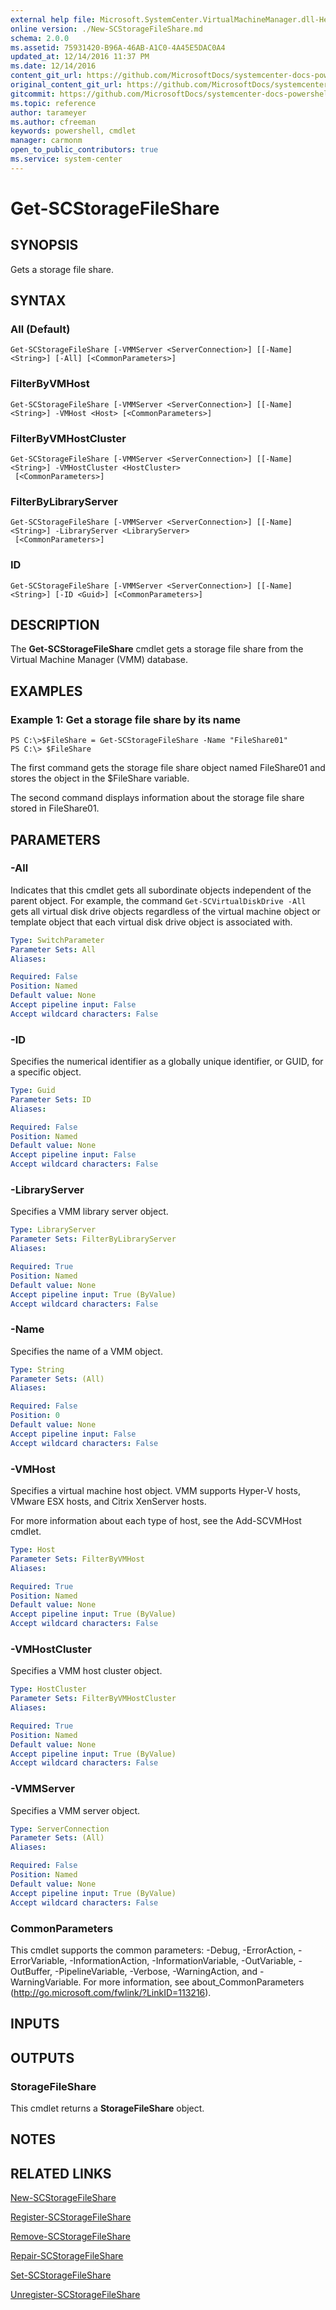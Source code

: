 ```yaml
---
external help file: Microsoft.SystemCenter.VirtualMachineManager.dll-Help.xml
online version: ./New-SCStorageFileShare.md
schema: 2.0.0
ms.assetid: 75931420-B96A-46AB-A1C0-4A45E5DAC0A4
updated_at: 12/14/2016 11:37 PM
ms.date: 12/14/2016
content_git_url: https://github.com/MicrosoftDocs/systemcenter-docs-powershell/blob/master/systemcenter-cmdlets/SystemCenter2016/VirtualMachineManager/v1/Get-SCStorageFileShare.md
original_content_git_url: https://github.com/MicrosoftDocs/systemcenter-docs-powershell/blob/master/systemcenter-cmdlets/SystemCenter2016/VirtualMachineManager/v1/Get-SCStorageFileShare.md
gitcommit: https://github.com/MicrosoftDocs/systemcenter-docs-powershell/blob/ddd0fefc9adaabb9394eb6c21b33370913d1830d/systemcenter-cmdlets/SystemCenter2016/VirtualMachineManager/v1/Get-SCStorageFileShare.md
ms.topic: reference
author: tarameyer
ms.author: cfreeman
keywords: powershell, cmdlet
manager: carmonm
open_to_public_contributors: true
ms.service: system-center
---
```


# Get-SCStorageFileShare

## SYNOPSIS
Gets a storage file share.

## SYNTAX

### All (Default)
```
Get-SCStorageFileShare [-VMMServer <ServerConnection>] [[-Name] <String>] [-All] [<CommonParameters>]
```

### FilterByVMHost
```
Get-SCStorageFileShare [-VMMServer <ServerConnection>] [[-Name] <String>] -VMHost <Host> [<CommonParameters>]
```

### FilterByVMHostCluster
```
Get-SCStorageFileShare [-VMMServer <ServerConnection>] [[-Name] <String>] -VMHostCluster <HostCluster>
 [<CommonParameters>]
```

### FilterByLibraryServer
```
Get-SCStorageFileShare [-VMMServer <ServerConnection>] [[-Name] <String>] -LibraryServer <LibraryServer>
 [<CommonParameters>]
```

### ID
```
Get-SCStorageFileShare [-VMMServer <ServerConnection>] [[-Name] <String>] [-ID <Guid>] [<CommonParameters>]
```

## DESCRIPTION
The **Get-SCStorageFileShare** cmdlet gets a storage file share from the Virtual Machine Manager (VMM) database.

## EXAMPLES

### Example 1: Get a storage file share by its name
```
PS C:\>$FileShare = Get-SCStorageFileShare -Name "FileShare01" 
PS C:\> $FileShare
```

The first command gets the storage file share object named FileShare01 and stores the object in the $FileShare variable.

The second command displays information about the storage file share stored in FileShare01.

## PARAMETERS

### -All
Indicates that this cmdlet gets all subordinate objects independent of the parent object.
For example, the command `Get-SCVirtualDiskDrive -All` gets all virtual disk drive objects regardless of the virtual machine object or template object that each virtual disk drive object is associated with.

```yaml
Type: SwitchParameter
Parameter Sets: All
Aliases: 

Required: False
Position: Named
Default value: None
Accept pipeline input: False
Accept wildcard characters: False
```

### -ID
Specifies the numerical identifier as a globally unique identifier, or GUID, for a specific object.

```yaml
Type: Guid
Parameter Sets: ID
Aliases: 

Required: False
Position: Named
Default value: None
Accept pipeline input: False
Accept wildcard characters: False
```

### -LibraryServer
Specifies a VMM library server object.

```yaml
Type: LibraryServer
Parameter Sets: FilterByLibraryServer
Aliases: 

Required: True
Position: Named
Default value: None
Accept pipeline input: True (ByValue)
Accept wildcard characters: False
```

### -Name
Specifies the name of a VMM object.

```yaml
Type: String
Parameter Sets: (All)
Aliases: 

Required: False
Position: 0
Default value: None
Accept pipeline input: False
Accept wildcard characters: False
```

### -VMHost
Specifies a virtual machine host object.
VMM supports Hyper-V hosts, VMware ESX hosts, and Citrix XenServer hosts.

For more information about each type of host, see the Add-SCVMHost cmdlet.

```yaml
Type: Host
Parameter Sets: FilterByVMHost
Aliases: 

Required: True
Position: Named
Default value: None
Accept pipeline input: True (ByValue)
Accept wildcard characters: False
```

### -VMHostCluster
Specifies a VMM host cluster object.

```yaml
Type: HostCluster
Parameter Sets: FilterByVMHostCluster
Aliases: 

Required: True
Position: Named
Default value: None
Accept pipeline input: True (ByValue)
Accept wildcard characters: False
```

### -VMMServer
Specifies a VMM server object.

```yaml
Type: ServerConnection
Parameter Sets: (All)
Aliases: 

Required: False
Position: Named
Default value: None
Accept pipeline input: True (ByValue)
Accept wildcard characters: False
```

### CommonParameters
This cmdlet supports the common parameters: -Debug, -ErrorAction, -ErrorVariable, -InformationAction, -InformationVariable, -OutVariable, -OutBuffer, -PipelineVariable, -Verbose, -WarningAction, and -WarningVariable. For more information, see about_CommonParameters (http://go.microsoft.com/fwlink/?LinkID=113216).

## INPUTS

## OUTPUTS

### StorageFileShare
This cmdlet returns a **StorageFileShare** object.

## NOTES

## RELATED LINKS

[New-SCStorageFileShare](xref:SystemCenter2016/VirtualMachineManager/v1/New-SCStorageFileShare.md)

[Register-SCStorageFileShare](xref:SystemCenter2016/VirtualMachineManager/v1/Register-SCStorageFileShare.md)

[Remove-SCStorageFileShare](xref:SystemCenter2016/VirtualMachineManager/v1/Remove-SCStorageFileShare.md)

[Repair-SCStorageFileShare](xref:SystemCenter2016/VirtualMachineManager/v1/Repair-SCStorageFileShare.md)

[Set-SCStorageFileShare](xref:SystemCenter2016/VirtualMachineManager/v1/Set-SCStorageFileShare.md)

[Unregister-SCStorageFileShare](xref:SystemCenter2016/VirtualMachineManager/v1/Unregister-SCStorageFileShare.md)

